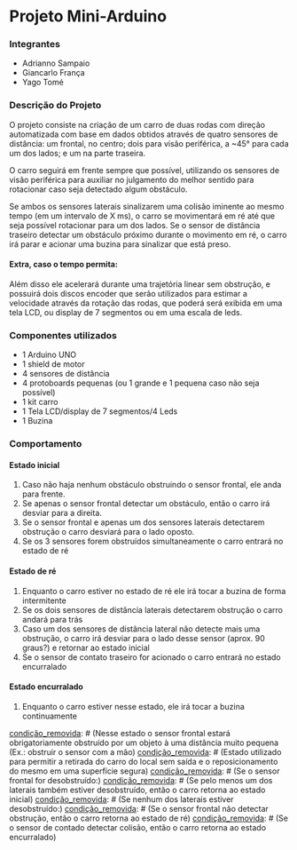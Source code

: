 # Projeto Mini-Arduino #

### Integrantes
 - Adrianno Sampaio
 - Giancarlo França
 - Yago Tomé

### Descrição do Projeto

O projeto consiste na criação de um carro de duas rodas com direção automatizada com base em dados obtidos através de quatro sensores de distância: um frontal, no centro; dois para visão periférica, a ~45° para cada um dos lados; e um na parte traseira.

O carro seguirá em frente sempre que possível, utilizando os sensores de visão periférica para auxiliar no julgamento do melhor sentido para rotacionar caso seja detectado algum obstáculo.

Se ambos os sensores laterais sinalizarem uma colisão iminente ao mesmo tempo (em um intervalo de X ms), o carro se movimentará em ré até que seja possível rotacionar para um dos lados. Se o sensor de distância traseiro detectar um obstáculo próximo durante o movimento em ré, o carro irá parar e acionar uma buzina para sinalizar que está preso.

#### Extra, caso o tempo permita:

Além disso ele acelerará durante uma trajetória linear sem obstrução, e possuirá dois discos encoder que serão utilizados para estimar a velocidade através da rotação das rodas, que poderá será exibida em uma tela LCD, ou display de 7 segmentos ou em uma escala de leds.

### Componentes utilizados
 - 1 Arduino UNO
 - 1 shield de motor
 - 4 sensores de distância
 - 4 protoboards pequenas (ou 1 grande e 1 pequena caso não seja possível)
 - 1 kit carro
 - 1 Tela LCD/display de 7 segmentos/4 Leds 
 - 1 Buzina

### Comportamento

#### Estado inicial

 1. Caso não haja nenhum obstáculo obstruindo o sensor frontal, ele anda para frente. 
 2. Se apenas o sensor frontal detectar um obstáculo, então o carro irá desviar para a direita. 
 3. Se o sensor frontal e apenas um dos sensores laterais detectarem obstrução o carro desviará para o lado oposto.
 4. Se os 3 sensores forem obstruídos simultaneamente o carro entrará no estado de ré

[sugestão]: # (Velocidade e a distância mínima aumentam proporcionalmente ao tempo sem obstrução)

[condição_removida]: # (Se o sensor esquerdo detectar um obstáculo, o carro desviará para a direita)
[condição_removida]: # (Se o sensor direito detectar um obstáculo, o carro desviará para a esquerda)

#### Estado de ré

 1. Enquanto o carro estiver no estado de ré ele irá tocar a buzina de forma intermitente
 2. Se os dois sensores de distância laterais detectarem obstrução o carro andará para trás
 3. Caso um dos sensores de distância lateral não detecte mais uma obstrução, o carro irá desviar para o lado desse sensor (aprox. 90 graus?) e retornar ao estado inicial
 4. Se o sensor de contato traseiro for acionado o carro entrará no estado encurralado


#### Estado encurralado

[condição_removida]: # (Nesse estado os sensores laterais estarão obrigatoriamente obstruídos)

 1. Enquanto o carro estiver nesse estado, ele irá tocar a buzina continuamente
  
[condição_removida]: # (Se o sensor frontal detectar uma obstrução à uma distância muito pequena ele irá parar de tocar a buzina e entrará no estado de transporte)

[estado_removida]: # (#### Estado de transporte)

[condição_removida]: # (Nesse estado o sensor frontal estará obrigatoriamente obstruído por um objeto à uma distância muito pequena (Ex.: obstruir o sensor com a mão)
[condição_removida]: # (Estado utilizado para permitir a retirada do carro do local sem saída e o reposicionamento do mesmo em uma superfície segura)
[condição_removida]: # (Se o sensor frontal for desobstruído:)
[condição_removida]: # (Se pelo menos um dos laterais também estiver desobstruído, então o carro retorna ao estado inicial)
[condição_removida]: # (Se nenhum dos laterais estiver desobstruído:)
[condição_removida]: # (Se o sensor frontal não detectar obstrução, então o carro retorna ao estado de ré)
[condição_removida]: # (Se o sensor de contado detectar colisão, então o carro retorna ao estado encurralado)

